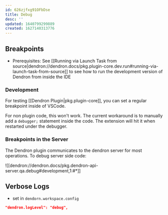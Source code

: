 ```yaml
---
id: 626zjfxg91OFbDse
title: Debug
desc: ''
updated: 1640799299889
created: 1627140313776
---
```


## Breakpoints

- Prerequisites: See [[Running via Launch Task from source|dendron://dendron.docs/pkg.plugin-core.dev.run#running-via-launch-task-from-source]] to see how to run the development version of Dendron from inside the IDE

### Development
For testing [[Dendron Plugin|pkg.plugin-core]], you can set a regular breakpoint inside of VSCode.

For non plugin code, this won't work.  The current workaround is to manually add a `debugger;` statement inside the code. The extension will hit it when restarted under the debugger. 

### Breakpoints in the Server

The Dendron plugin communicates to the dendron server for most operations. To debug server side code:

![[dendron://dendron.docs/pkg.dendron-api-server.qa.debug#development,1:#*]]

## Verbose Logs

- set in `dendorn.workspace.config`

```json
"dendron.logLevel": "debug",
```

